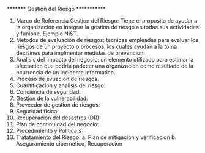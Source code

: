 ******* Gestion del Riesgo ***********
1. Marco de Referencia Gestion del Riesgo: Tiene el proposito de ayudar a la organizacion en integrar la gestion de riesgo en todas sus actividades y funione. Ejemplo NIST.
2. Metodos de evaluación de riesgos: tecnicas empleadas para evaluar los riesgos de un proyecto o procesos, los cuales ayudan a la toma decisines para implmentar medidas de prevencion.
3. Analisis del impacto del negocio: un elemento utilizado para estimar la afectacion que podria padecer una organizacion como resultado de la ocurrencia de un incidente informatico. 
4. Proceso de evuacion de riesgos.
5. Cuantificacion y analisis del riesgo:
6. Conciencia de seguridad:
7. Gestion de la vulnerabilidad:
8. Proveedor de gestion de riesgos:
9. Seguridad fisica:
10. Recuperacion del desastres (DR):
11. Plan de continuidad del negocio:
12. Procedimiento y Politica:s
13. Tratatamiento del Riesgo:
	a. Plan de mitigacion y verificacion
	b. Aseguramiento cibernetico, Recuperacion

